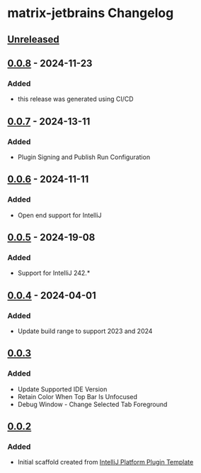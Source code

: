 <!-- Keep a Changelog guide -> https://keepachangelog.com -->

# matrix-jetbrains Changelog

## [Unreleased]

## [0.0.8] - 2024-11-23

### Added

- this release was generated using CI/CD

## [0.0.7] - 2024-13-11

### Added

- Plugin Signing and Publish Run Configuration

## [0.0.6] - 2024-11-11

### Added

- Open end support for IntelliJ

## [0.0.5] - 2024-19-08

### Added

- Support for IntelliJ 242.*

## [0.0.4] - 2024-04-01

### Added

- Update build range to support 2023 and 2024

## [0.0.3]

### Added

- Update Supported IDE Version
- Retain Color When Top Bar Is Unfocused
- Debug Window - Change Selected Tab Foreground

## [0.0.2]

### Added

- Initial scaffold created from [IntelliJ Platform Plugin Template](https://github.com/JetBrains/intellij-platform-plugin-template)

[Unreleased]: https://github.com/techhuntstudio/matrix-jetbrains/compare/v0.0.8...HEAD
[0.0.8]: https://github.com/techhuntstudio/matrix-jetbrains/compare/v0.0.7...v0.0.8
[0.0.7]: https://github.com/techhuntstudio/matrix-jetbrains/compare/v0.0.6...v0.0.7
[0.0.6]: https://github.com/techhuntstudio/matrix-jetbrains/compare/v0.0.5...v0.0.6
[0.0.5]: https://github.com/techhuntstudio/matrix-jetbrains/compare/v0.0.4...v0.0.5
[0.0.4]: https://github.com/techhuntstudio/matrix-jetbrains/compare/v0.0.3...v0.0.4
[0.0.3]: https://github.com/techhuntstudio/matrix-jetbrains/compare/v0.0.2...v0.0.3
[0.0.2]: https://github.com/techhuntstudio/matrix-jetbrains/commits/v0.0.2
